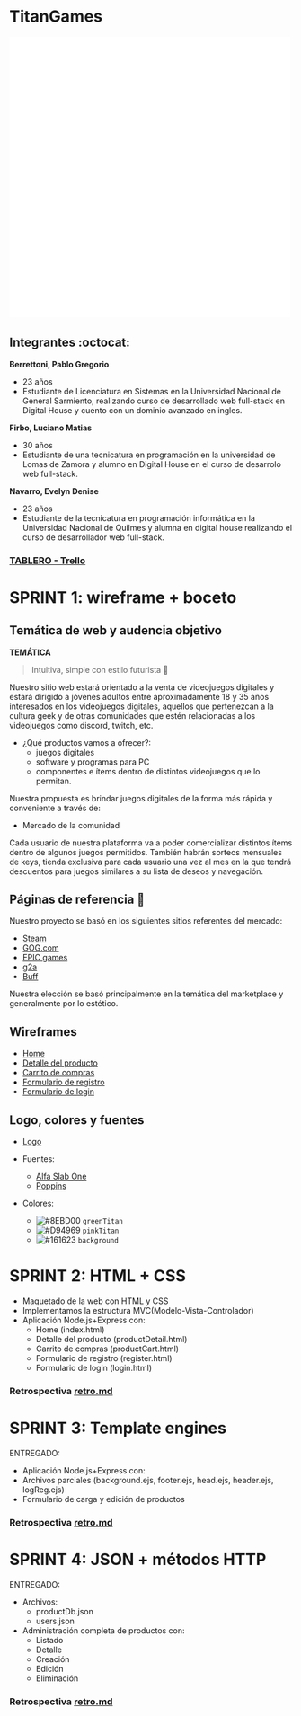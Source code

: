 # TitanGames
![](https://github.com/lucianofirbo/Grupo_3_TitanGames/blob/master/public/img/logo.png)

## Integrantes :octocat:
**Berrettoni, Pablo Gregorio**

- 23 años
- Estudiante de Licenciatura en Sistemas en la Universidad Nacional de General Sarmiento, realizando curso de desarrollado web full-stack en Digital House y cuento con un dominio avanzado en ingles.

**Firbo, Luciano Matias**

- 30 años
- Estudiante de una tecnicatura en programación en la universidad de Lomas de Zamora y alumno en Digital House en el curso de desarrolo web full-stack.

**Navarro, Evelyn Denise**
- 23 años
- Estudiante de la tecnicatura en programación informática en la Universidad Nacional de Quilmes y alumna en digital house realizando el curso de desarrollador web full-stack.

### [TABLERO - Trello](https://trello.com/b/z7Q4GyE1/grupo-3-uwu-c8)

# SPRINT 1: wireframe + boceto

## Temática de web y audencia objetivo
**TEMÁTICA**

>Intuitiva, simple con estilo futurista :rocket:

Nuestro sitio web estará orientado a la venta de videojuegos digitales y estará dirigido a jóvenes adultos entre aproximadamente 18 y 35 años interesados en los videojuegos digitales, aquellos que pertenezcan a la cultura geek y de otras comunidades que estén relacionadas a los videojuegos como discord, twitch, etc.
- ¿Qué productos vamos a ofrecer?:
    - juegos digitales
    - software y programas para PC
    - componentes e ítems dentro de distintos videojuegos que lo permitan.
 
Nuestra propuesta es brindar juegos digitales de la forma más rápida y conveniente a través de:
- Mercado de la comunidad

Cada usuario de nuestra plataforma va a poder comercializar distintos ítems dentro de algunos juegos permitidos.
También habrán sorteos mensuales de keys, tienda exclusiva para cada usuario una vez al mes en la que tendrá descuentos para juegos similares a su lista de deseos y navegación.

## Páginas de referencia :link:

Nuestro proyecto se basó en los siguientes sitios referentes del mercado:
- [Steam](https://store.steampowered.com/?l=spanish)
- [GOG.com](https://www.gog.com/) 
- [EPIC games](https://www.epicgames.com/site/es-ES/home)
- [g2a](https://www.g2a.com/)
- [Buff](https://buff.game/)

Nuestra elección se basó principalmente en la temática del marketplace y generalmente por lo estético.

## Wireframes

- [Home](https://github.com/lucianofirbo/Grupo_3_TitanGames/blob/master/Wireframe/Escritorio/Home/Home%20-%20Escritorio.png)
- [Detalle del producto](https://github.com/lucianofirbo/Grupo_3_TitanGames/blob/master/Wireframe/Escritorio/Detalle%20de%20producto/Detalle%20del%20producto.jpg)
- [Carrito de compras](https://github.com/lucianofirbo/Grupo_3_TitanGames/blob/master/Wireframe/Escritorio/Carrito/Carrito-desktop.PNG)
- [Formulario de registro](https://github.com/lucianofirbo/Grupo_3_TitanGames/blob/master/Wireframe/Escritorio/Registro/registro-popup.PNG)
- [Formulario de login](https://github.com/lucianofirbo/Grupo_3_TitanGames/blob/master/Wireframe/Escritorio/Login/Pop%20up%20Login%20-%20Desktop_Tablet.PNG)


## Logo, colores y fuentes

- [Logo](https://github.com/lucianofirbo/Grupo_3_TitanGames/blob/master/public/img/logo.png)
- Fuentes:
    - [Alfa Slab One](https://github.com/lucianofirbo/Grupo_3_TitanGames/blob/master/design/Fuente/AlfaSlabOne-Regular.ttf) 
    - [Poppins](https://github.com/lucianofirbo/Grupo_3_TitanGames/blob/master/design/Fuente/Poppins-Light.ttf) 
- Colores:
 
    - ![#8EBD00](https://via.placeholder.com/15/8EBD00/000000?text=+) `greenTitan`
    - ![#D94969](https://via.placeholder.com/15/D94969/000000?text=+) `pinkTitan`
    - ![#161623](https://via.placeholder.com/15/161623/000000?text=+) `background`

# SPRINT 2: HTML + CSS

- Maquetado de la web con HTML y CSS
- Implementamos la estructura MVC(Modelo-Vista-Controlador)
- Aplicación Node.js+Express con:
    - Home (index.html)
    - Detalle del producto (productDetail.html)
    - Carrito de compras (productCart.html)
    - Formulario de registro (register.html)
    - Formulario de login (login.html)

### Retrospectiva [retro.md](https://github.com/lucianofirbo/Grupo_3_TitanGames/blob/master/retro.md)
   
# SPRINT 3: Template engines

ENTREGADO:
- Aplicación Node.js+Express con:
- Archivos parciales (background.ejs, footer.ejs, head.ejs, header.ejs, logReg.ejs)
- Formulario de carga y edición de productos
        
### Retrospectiva [retro.md](https://github.com/lucianofirbo/Grupo_3_TitanGames/blob/master/retro.md)

# SPRINT 4: JSON + métodos HTTP

ENTREGADO:
- Archivos:
    - productDb.json
    - users.json
- Administración completa de productos con:
    - Listado
    - Detalle
    - Creación
    - Edición
    - Eliminación

### Retrospectiva [retro.md](https://github.com/lucianofirbo/Grupo_3_TitanGames/blob/master/retro.md)





